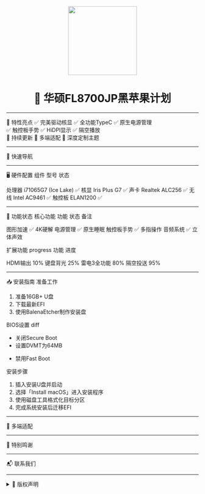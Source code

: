 <div align="center">
  <img width="180" src="https://github.com/bilijp153/ASUS-VivoBook-FL8700JP-icelake-1065G7-Hackintosh/blob/main/机型效果图/hackintosh2.png">
  <h1>🌟 华硕FL8700JP黑苹果计划</h1>
  



  

</div>

---

 🌈 特性亮点
✅ 完美驱动核显  ✅ 全功能TypeC  ✅ 原生电源管理  
✅ 触控板手势  ✅ HiDPI显示  ✅ 隔空播放  
🔧 持续更新  📱 多端适配  🎨 深度定制主题

---

 🚀 快速导航





---

 🖥️ 硬件配置
 组件  型号  状态 

 处理器  i71065G7 (Ice Lake)  ✅ 
 核显  Iris Plus G7  ✅ 
 声卡  Realtek ALC256  ✅ 
 无线  Intel AC9461  ✅ 
 触控板  ELAN1200  ✅ 

---

 🎯 功能状态
 核心功能
 功能  状态  备注 

 图形加速  ✅  4K硬解 
 电源管理  ✅  原生睡眠 
 触控板手势  ✅  多指操作 
 音频系统  ✅  立体声效 

 扩展功能
progress
 功能  进度 

 HDMI输出  10% 
 键盘背光  25% 
 雷电3全功能  80% 
 隔空投送  95% 

---

 📥 安装指南
 准备工作
1. 准备16GB+ U盘
2. 下载最新EFI
3. 使用BalenaEtcher制作安装盘

 BIOS设置
diff
+ 关闭Secure Boot
+ 设置DVMT为64MB
- 禁用Fast Boot

 安装步骤
1. 插入安装U盘并启动
2. 选择「Install macOS」进入安装程序
3. 使用磁盘工具格式化目标分区
4. 完成系统安装后迁移EFI

---

 📱 多端适配


---

 🌟 特别鸣谢



---

 📬 联系我们




---

<details>
<summary>📜 版权声明</summary>

© 2021-2024 Aurora极光  
本项目遵循MIT开源协议，禁止商业用途。完整声明见LICENSE文件。
</details>

